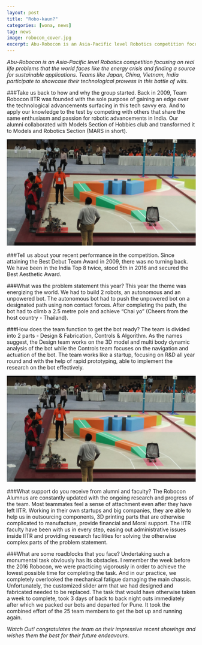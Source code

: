 ```yaml
---
layout: post
title: "Robo-kaun?"
categories: [wona, news]
tag: news
image: robocon_cover.jpg
excerpt: Abu-Robocon is an Asia-Pacific level Robotics competition focusing on real life problems that the world faces like the energy crisis and finding a source for sustainable applications. Teams like Japan, China, Vietnam, India participate to showcase their technological prowess in this battle of wits.
---
```


_Abu-Robocon is an Asia-Pacific level Robotics competition focusing on real life problems that the world faces like the energy crisis and finding a source for sustainable applications. Teams like Japan, China, Vietnam, India participate to showcase their technological prowess in this battle of wits._

###Take us back to how and why the group started. 
Back in 2009, Team Robocon IITR was founded with the sole purpose of gaining an edge over the technological advancements surfacing in this tech savvy era. And to apply our knowledge to the test by competing with others that share the same enthusiasm and passion for robotic advancements in India. Our alumni collaborated with Models Section of Hobbies club and transformed it to Models and Robotics Section (MARS in short).

![Robocon](/images/posts/robocon_1.jpg)

###Tell us about your recent performance in the competition.
Since attaining the Best Debut Team Award in 2009, there was no turning back. We have been in the India Top 8 twice, stood 5th in 2016 and secured the Best Aesthetic Award. 

###What was the problem statement this year?
This year the theme was energizing the world. We had to build 2 robots, an autonomous and an unpowered bot. The autonomous bot had to push the unpowered bot on a designated path using non contact forces. After completing the path, the bot had to climb a 2.5 metre pole and achieve “Chai yo” (Cheers from the host country - Thailand).

###How does the team function to get the bot ready?
The team is divided into 2 parts - Design & Fabrication, Controls & Algorithm. As the names suggest, the Design team works on the 3D model and multi body dynamic analysis of the bot while the Controls team focuses on the navigation and actuation of the bot. The team works like a startup, focusing on R&D all year round and with the help of rapid prototyping, able to implement the research on the bot effectively.

![Team Robocon](/images/posts/robocon_1.jpg)

###What support do you receive from alumni and faculty? 
The Robocon Alumnus are constantly updated with the ongoing research and progress of the team. Most teammates feel a sense of attachment even after they have left IITR. Working in their own startups and big companies, they are able to help us in outsourcing components, 3D printing parts that are otherwise complicated to manufacture, provide financial and Moral support. The IITR faculty have been with us in every step, easing out administrative issues inside IITR and providing research facilities for solving the otherwise complex parts of the problem statement.

###What are some roadblocks that you face?
Undertaking such a monumental task obviously has its obstacles. I remember the week before the 2016 Robocon, we were practicing vigorously in order to achieve the lowest possible time for completing the task. And in our practice, we completely overlooked the mechanical fatigue damaging the main chassis. Unfortunately, the customized slider arm that we had designed and fabricated needed to be replaced. The task that would have otherwise taken a week to complete, took 3 days of back to back night outs immediately after which we packed our bots and departed for Pune. It took the combined effort of the 25 team members to get the bot up and running again.


_Watch Out! congratulates the team on their impressive recent showings and wishes them the best for their future endeavours._

